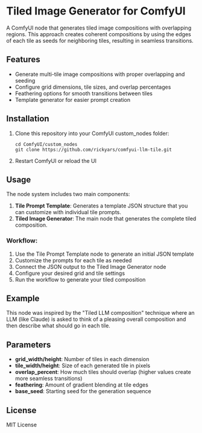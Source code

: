 # Tiled Image Generator for ComfyUI

A ComfyUI node that generates tiled image compositions with overlapping regions. This approach creates coherent compositions by using the edges of each tile as seeds for neighboring tiles, resulting in seamless transitions.

## Features

- Generate multi-tile image compositions with proper overlapping and seeding
- Configure grid dimensions, tile sizes, and overlap percentages
- Feathering options for smooth transitions between tiles
- Template generator for easier prompt creation

## Installation

1. Clone this repository into your ComfyUI custom_nodes folder:
   ```
   cd ComfyUI/custom_nodes
   git clone https://github.com/rickyars/comfyui-llm-tile.git
   ```

2. Restart ComfyUI or reload the UI

## Usage

The node system includes two main components:

1. **Tile Prompt Template**: Generates a template JSON structure that you can customize with individual tile prompts.
2. **Tiled Image Generator**: The main node that generates the complete tiled composition.

### Workflow:

1. Use the Tile Prompt Template node to generate an initial JSON template
2. Customize the prompts for each tile as needed
3. Connect the JSON output to the Tiled Image Generator node
4. Configure your desired grid and tile settings
5. Run the workflow to generate your tiled composition

## Example

This node was inspired by the "Tiled LLM composition" technique where an LLM (like Claude) is asked to think of a pleasing overall composition and then describe what should go in each tile.

## Parameters

- **grid_width/height**: Number of tiles in each dimension
- **tile_width/height**: Size of each generated tile in pixels
- **overlap_percent**: How much tiles should overlap (higher values create more seamless transitions)
- **feathering**: Amount of gradient blending at tile edges
- **base_seed**: Starting seed for the generation sequence

## License

MIT License